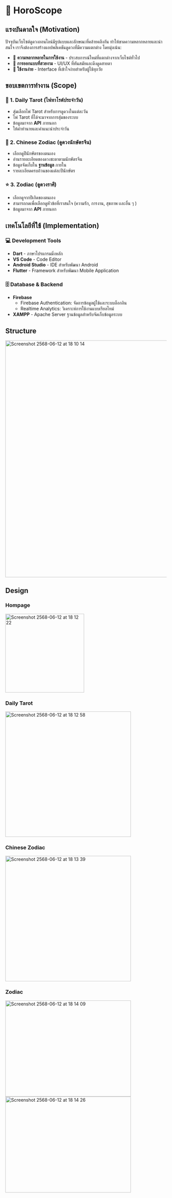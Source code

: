 # 🍭 HoroScope

## แรงบันดาลใจ (Motivation)

ปัจจุบันเว็บไซต์ดูดวงออนไลน์มีรูปแบบและลักษณะที่คล้ายคลึงกัน ทำให้ขาดความหลากหลายและน่าสนใจ เราจึงต้องการสร้างแอปพลิเคชันดูดวงที่มีความแตกต่าง โดยมุ่งเน้น:

- 🎨 **ความหลากหลายในการใช้งาน** - ประสบการณ์ใหม่ที่แตกต่างจากเว็บไซต์ทั่วไป
- 💫 **การออกแบบที่สวยงาม** - UI/UX ที่ทันสมัยและดึงดูดสายตา
- 📱 **ใช้งานง่าย** - Interface ที่เข้าใจง่ายสำหรับผู้ใช้ทุกวัย

## ขอบเขตการทำงาน (Scope)

### 🔮 1. Daily Tarot (ไพ่ทาโรต์ประจำวัน)
- สุ่มเลือกไพ่ Tarot สำหรับการดูดวงในแต่ละวัน
- ไพ่ Tarot ที่ได้จะมาจากการสุ่มของระบบ
- ข้อมูลมาจาก **API** ภายนอก
- ให้คำทำนายและคำแนะนำประจำวัน

### 🐉 2. Chinese Zodiac (ดูดวงนักษัตรจีน)
- เลือกดูปีนักษัตรของตนเอง
- อ่านรายละเอียดของดวงชะตาตามนักษัตรจีน
- ข้อมูลจัดเก็บใน **ฐานข้อมูล** ภายใน
- รายละเอียดครบถ้วนของแต่ละปีนักษัตร

### ⭐ 3. Zodiac (ดูดวงราศี)
- เลือกดูจากปีเกิดของตนเอง
- สามารถกดเพื่อเลือกดูหัวข้อที่เราสนใจ (ความรัก, การงาน, สุขภาพ เเละอื่น ๆ )
- ข้อมูลมาจาก **API** ภายนอก

## เทคโนโลยีที่ใช้ (Implementation)

### 💻 Development Tools
- **Dart** - ภาษาโปรแกรมมิ่งหลัก
- **VS Code** - Code Editor
- **Android Studio** - IDE สำหรับพัฒนา Android
- **Flutter** - Framework สำหรับพัฒนา Mobile Application

### 🗄️ Database & Backend
- **Firebase** 
  - Firebase Authentication: จัดการข้อมูลผู้ใช้และระบบล็อกอิน
  - Realtime Analytics: วิเคราะห์การใช้งานแบบเรียลไทม์
- **XAMPP** - Apache Server ฐานข้อมูลสำหรับจัดเก็บข้อมูลระบบ
  
## Structure

<img width="740" alt="Screenshot 2568-06-12 at 18 10 14" src="https://github.com/user-attachments/assets/3ce43db5-a9ab-4998-b0b7-be775ba3195f" />

## Design

### Hompage

<img width="246" alt="Screenshot 2568-06-12 at 18 12 22" src="https://github.com/user-attachments/assets/33d9fef2-eb30-401a-8bda-1e84ea634221" />

### Daily Tarot

<img width="392" alt="Screenshot 2568-06-12 at 18 12 58" src="https://github.com/user-attachments/assets/accc1327-4608-4725-9cc3-347a1f38c138" />

### Chinese Zodiac

<img width="392" alt="Screenshot 2568-06-12 at 18 13 39" src="https://github.com/user-attachments/assets/98ec65ac-b0dc-4eaf-aa5a-85aef3e6ada5" />

### Zodiac

<img width="392" height="300" alt="Screenshot 2568-06-12 at 18 14 09" src="https://github.com/user-attachments/assets/4aeff83a-301d-4aa8-b71d-19ae754372ae" />

<img width="392" height="300" alt="Screenshot 2568-06-12 at 18 14 26" src="https://github.com/user-attachments/assets/af1b0647-e352-43c3-b7b9-396ca5837792" />
